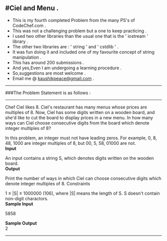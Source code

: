 #Ciel and Menu .
---

* This is my fourth completed Problem from the many PS's of CodeChef.com .
* This was not a challenging problem but a one to keep practicing .
* I used two other  libraries than the usual one that is the  ' iostream ' library .
* The other two libraries are : ' string ' and ' cstdlib ' .
* It was fun doing it and included one of my favourite concept of string manipulation .
* This has around 200 submissions . 
* And yes,Even I am undergoing a learning procedure .
* So,suggestions are most welcome .
* Email me @ kaushikpeace@gmail.com .


***
###The Problem Statement is as follows :
***
 Chef Ciel likes 8. Ciel's restaurant has many menus whose prices are multiples of 8.
Now, Ciel has some digits written on a wooden board, and she'd like to cut the board to display prices in a new menu.
In how many ways can Ciel choose consecutive digits from the board which denote integer multiples of 8?

In this problem, an integer must not have leading zeros.
For example, 0, 8, 48, 1000 are integer multiples of 8, but 00, 5, 58, 01000 are not.<br>
<b>Input</b> 

An input contains a string S, which denotes digits written on the wooden board.<br>
<b>Output</b>

Print the number of ways in which Ciel can choose consecutive digits which denote integer multiples of 8.
Constraints

1 ≤ |S| ≤ 1000000 (106), where |S| means the length of S.
S doesn't contain non-digit charactors.<br>
<b>Sample Input</b>

5858

<b>Sample Output</b><br>
2

---
